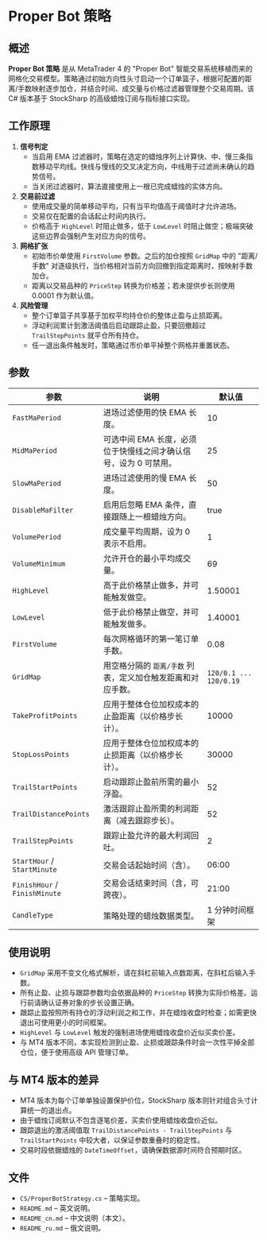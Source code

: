 # Proper Bot 策略

## 概述
**Proper Bot 策略** 是从 MetaTrader 4 的 "Proper Bot" 智能交易系统移植而来的网格化交易模型。策略通过初始方向性头寸启动一个订单篮子，根据可配置的距离/手数映射逐步加仓，并结合时间、成交量与价格过滤器管理整个交易周期。该 C# 版本基于 StockSharp 的高级蜡烛订阅与指标接口实现。

## 工作原理
1. **信号判定**
   - 当启用 EMA 过滤器时，策略在选定的蜡烛序列上计算快、中、慢三条指数移动平均线。快线与慢线的交叉决定方向，中线用于过滤尚未确认的趋势信号。
   - 当关闭过滤器时，算法直接使用上一根已完成蜡烛的实体方向。
2. **交易前过滤**
   - 使用成交量的简单移动平均，只有当平均值高于阈值时才允许进场。
   - 交易仅在配置的会话起止时间内执行。
   - 价格高于 `HighLevel` 时阻止做多，低于 `LowLevel` 时阻止做空；极端突破这些边界会强制产生对应方向的信号。
3. **网格扩张**
   - 初始市价单使用 `FirstVolume` 参数。之后的加仓按照 `GridMap` 中的 "距离/手数" 对逐级执行，当价格相对当前方向回撤到指定距离时，按映射手数加仓。
   - 距离以交易品种的 `PriceStep` 转换为价格差；若未提供步长则使用 0.0001 作为默认值。
4. **风险管理**
   - 整个订单篮子共享基于加权平均持仓价的整体止盈与止损距离。
   - 浮动利润累计到激活阈值后启动跟踪止盈，只要回撤超过 `TrailStepPoints` 就平仓所有持仓。
   - 任一退出条件触发时，策略通过市价单平掉整个网格并重置状态。

## 参数
| 参数 | 说明 | 默认值 |
|------|------|--------|
| `FastMaPeriod` | 进场过滤使用的快 EMA 长度。 | 10 |
| `MidMaPeriod` | 可选中间 EMA 长度，必须位于快慢线之间才确认信号，设为 0 可禁用。 | 25 |
| `SlowMaPeriod` | 进场过滤使用的慢 EMA 长度。 | 50 |
| `DisableMaFilter` | 启用后忽略 EMA 条件，直接跟随上一根蜡烛方向。 | true |
| `VolumePeriod` | 成交量平均周期，设为 0 表示不启用。 | 1 |
| `VolumeMinimum` | 允许开仓的最小平均成交量。 | 69 |
| `HighLevel` | 高于此价格禁止做多，并可能触发做空。 | 1.50001 |
| `LowLevel` | 低于此价格禁止做空，并可能触发做多。 | 1.40001 |
| `FirstVolume` | 每次网格循环的第一笔订单手数。 | 0.08 |
| `GridMap` | 用空格分隔的 `距离/手数` 列表，定义加仓触发距离和对应手数。 | `120/0.1 ... 120/0.19` |
| `TakeProfitPoints` | 应用于整体仓位加权成本的止盈距离（以价格步长计）。 | 10000 |
| `StopLossPoints` | 应用于整体仓位加权成本的止损距离（以价格步长计）。 | 30000 |
| `TrailStartPoints` | 启动跟踪止盈前所需的最小浮盈。 | 52 |
| `TrailDistancePoints` | 激活跟踪止盈所需的利润距离（减去跟踪步长）。 | 52 |
| `TrailStepPoints` | 跟踪止盈允许的最大利润回吐。 | 2 |
| `StartHour` / `StartMinute` | 交易会话起始时间（含）。 | 06:00 |
| `FinishHour` / `FinishMinute` | 交易会话结束时间（含，可跨夜）。 | 21:00 |
| `CandleType` | 策略处理的蜡烛数据类型。 | 1 分钟时间框架 |

## 使用说明
- `GridMap` 采用不变文化格式解析，请在斜杠前输入点数距离，在斜杠后输入手数。
- 所有止盈、止损与跟踪参数均会依据品种的 `PriceStep` 转换为实际价格差。运行前请确认证券对象的步长设置正确。
- 跟踪止盈按照所有持仓的浮动利润之和工作，并在蜡烛收盘时检查；如需更快退出可使用更小的时间框架。
- `HighLevel` 与 `LowLevel` 触发的强制进场使用蜡烛收盘价近似买卖价差。
- 与 MT4 版本不同，本实现检测到止盈、止损或跟踪条件时会一次性平掉全部仓位，便于使用高级 API 管理订单。

## 与 MT4 版本的差异
- MT4 版本为每个订单单独设置保护价位，StockSharp 版本则针对组合头寸计算统一的退出点。
- 由于蜡烛订阅默认不包含逐笔价差，买卖价使用蜡烛收盘价近似。
- 跟踪退出的激活阈值取 `TrailDistancePoints - TrailStepPoints` 与 `TrailStartPoints` 中较大者，以保证参数重叠时的稳定性。
- 交易时段依据蜡烛的 `DateTimeOffset`，请确保数据源时间符合预期时区。

## 文件
- `CS/ProperBotStrategy.cs` – 策略实现。
- `README.md` – 英文说明。
- `README_cn.md` – 中文说明（本文）。
- `README_ru.md` – 俄文说明。

